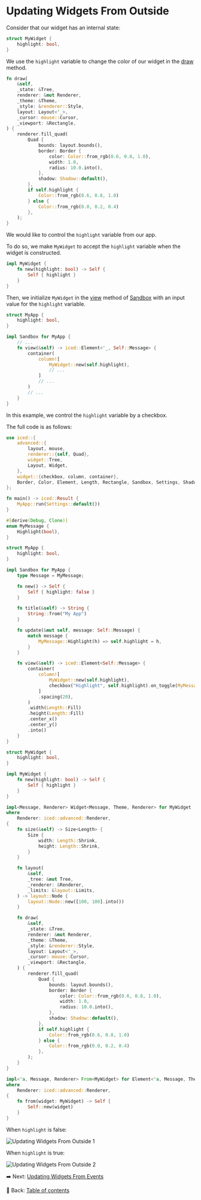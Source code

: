 # Updating Widgets From Outside

Consider that our widget has an internal state:

```rust
struct MyWidget {
    highlight: bool,
}
```

We use the `highlight` variable to change the color of our widget in the [draw](https://docs.rs/iced/0.12.1/iced/advanced/widget/trait.Widget.html#tymethod.draw) method.

```rust
fn draw(
    &self,
    _state: &Tree,
    renderer: &mut Renderer,
    _theme: &Theme,
    _style: &renderer::Style,
    layout: Layout<'_>,
    _cursor: mouse::Cursor,
    _viewport: &Rectangle,
) {
    renderer.fill_quad(
        Quad {
            bounds: layout.bounds(),
            border: Border {
                color: Color::from_rgb(0.6, 0.8, 1.0),
                width: 1.0,
                radius: 10.0.into(),
            },
            shadow: Shadow::default(),
        },
        if self.highlight {
            Color::from_rgb(0.6, 0.8, 1.0)
        } else {
            Color::from_rgb(0.0, 0.2, 0.4)
        },
    );
}
```

We would like to control the `highlight` variable from our app.

To do so, we make `MyWidget` to accept the `highlight` variable when the widget is constructed.

```rust
impl MyWidget {
    fn new(highlight: bool) -> Self {
        Self { highlight }
    }
}
```

Then, we initialize `MyWidget` in the [view](https://docs.rs/iced/0.12.1/iced/trait.Sandbox.html#tymethod.view) method of [Sandbox](https://docs.rs/iced/0.12.1/iced/trait.Sandbox.html) with an input value for the `highlight` variable.

```rust
struct MyApp {
    highlight: bool,
}

impl Sandbox for MyApp {
    // ...
    fn view(&self) -> iced::Element<'_, Self::Message> {
        container(
            column![
                MyWidget::new(self.highlight),
                // ...
            ]
            // ...
        )
        // ...
    }
}
```

In this example, we control the `highlight` variable by a checkbox.

The full code is as follows:

```rust
use iced::{
    advanced::{
        layout, mouse,
        renderer::{self, Quad},
        widget::Tree,
        Layout, Widget,
    },
    widget::{checkbox, column, container},
    Border, Color, Element, Length, Rectangle, Sandbox, Settings, Shadow, Size, Theme,
};

fn main() -> iced::Result {
    MyApp::run(Settings::default())
}

#[derive(Debug, Clone)]
enum MyMessage {
    Highlight(bool),
}

struct MyApp {
    highlight: bool,
}

impl Sandbox for MyApp {
    type Message = MyMessage;

    fn new() -> Self {
        Self { highlight: false }
    }

    fn title(&self) -> String {
        String::from("My App")
    }

    fn update(&mut self, message: Self::Message) {
        match message {
            MyMessage::Highlight(h) => self.highlight = h,
        }
    }

    fn view(&self) -> iced::Element<Self::Message> {
        container(
            column![
                MyWidget::new(self.highlight),
                checkbox("Highlight", self.highlight).on_toggle(MyMessage::Highlight),
            ]
            .spacing(20),
        )
        .width(Length::Fill)
        .height(Length::Fill)
        .center_x()
        .center_y()
        .into()
    }
}

struct MyWidget {
    highlight: bool,
}

impl MyWidget {
    fn new(highlight: bool) -> Self {
        Self { highlight }
    }
}

impl<Message, Renderer> Widget<Message, Theme, Renderer> for MyWidget
where
    Renderer: iced::advanced::Renderer,
{
    fn size(&self) -> Size<Length> {
        Size {
            width: Length::Shrink,
            height: Length::Shrink,
        }
    }

    fn layout(
        &self,
        _tree: &mut Tree,
        _renderer: &Renderer,
        _limits: &layout::Limits,
    ) -> layout::Node {
        layout::Node::new([100, 100].into())
    }

    fn draw(
        &self,
        _state: &Tree,
        renderer: &mut Renderer,
        _theme: &Theme,
        _style: &renderer::Style,
        layout: Layout<'_>,
        _cursor: mouse::Cursor,
        _viewport: &Rectangle,
    ) {
        renderer.fill_quad(
            Quad {
                bounds: layout.bounds(),
                border: Border {
                    color: Color::from_rgb(0.6, 0.8, 1.0),
                    width: 1.0,
                    radius: 10.0.into(),
                },
                shadow: Shadow::default(),
            },
            if self.highlight {
                Color::from_rgb(0.6, 0.8, 1.0)
            } else {
                Color::from_rgb(0.0, 0.2, 0.4)
            },
        );
    }
}

impl<'a, Message, Renderer> From<MyWidget> for Element<'a, Message, Theme, Renderer>
where
    Renderer: iced::advanced::Renderer,
{
    fn from(widget: MyWidget) -> Self {
        Self::new(widget)
    }
}
```

When `highlight` is false:

![Updating Widgets From Outside 1](./pic/updating_widgets_from_outside_1.png)

When `highlight` is true:

![Updating Widgets From Outside 2](./pic/updating_widgets_from_outside_2.png)

:arrow_right:  Next: [Updating Widgets From Events](./updating_widgets_from_events.md)

:blue_book: Back: [Table of contents](./../README.md)
